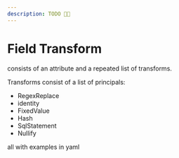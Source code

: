 ```yaml
---
description: TODO 🫶🏽
---
```


# Field Transform

consists of an attribute and a repeated list of transforms.

Transforms consist of a list of principals:

* RegexReplace
* identity
* FixedValue
* Hash
* SqlStatement
* Nullify

all with examples in yaml

